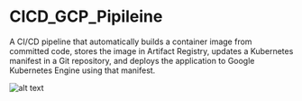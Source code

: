 # CICD_GCP_Pipileine
A CI/CD pipeline that automatically builds a container image from committed code, stores the image in Artifact Registry, updates a Kubernetes manifest in a Git repository, and deploys the application to Google Kubernetes Engine using that manifest.

![alt text](https://cdn.qwiklabs.com/qEN8Qxr82h1FkL8DhD5sqJmblM11i7JjhZv14OGahr0%3D)

